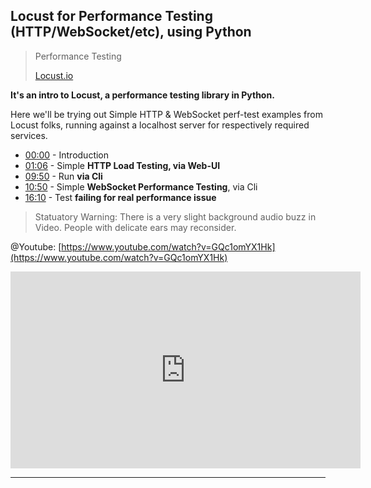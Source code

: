## Locust for Performance Testing (HTTP/WebSocket/etc), using Python

> Performance Testing
>
> [Locust.io](https://locust.io)

**It's an intro to Locust, a performance testing library in Python.**

Here we'll be trying out Simple HTTP & WebSocket perf-test examples from Locust folks, running against a localhost server for respectively required services.

* [00:00](https://www.youtube.com/watch?v=GQc1omYX1Hk&t=0s)     - Introduction
* [01:06](https://www.youtube.com/watch?v=GQc1omYX1Hk&t=66s)     - Simple **HTTP Load Testing, via Web-UI**
* [09:50](https://www.youtube.com/watch?v=GQc1omYX1Hk&t=590s)     - Run **via Cli**
* [10:50](https://www.youtube.com/watch?v=GQc1omYX1Hk&t=650s)     - Simple **WebSocket Performance Testing**, via Cli
* [16:10](https://www.youtube.com/watch?v=GQc1omYX1Hk&t=970s)     - Test **failing for real performance issue**

> Statuatory Warning: There is a very slight background audio buzz in Video. People with delicate ears may reconsider.

@Youtube: [https://www.youtube.com/watch?v=GQc1omYX1Hk](https://www.youtube.com/watch?v=GQc1omYX1Hk)

<iframe width="560" height="315" src="https://www.youtube.com/embed/GQc1omYX1Hk" title="YouTube video player" frameborder="0" allow="accelerometer; autoplay; clipboard-write; encrypted-media; gyroscope; picture-in-picture" allowfullscreen></iframe>

---
